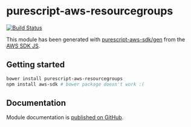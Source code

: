# purescript-aws-resourcegroups

[![Build Status](https://app.wercker.com/status/5909b9e96d1080804b17a28f72f87b6b/s/master)](https://app.wercker.com/project/byKey/5909b9e96d1080804b17a28f72f87b6b)

This module has been generated with [purescript-aws-sdk/gen](https://github.com/purescript-aws-sdk/gen) from the [AWS SDK JS](https://github.com/aws/aws-sdk-js).

## Getting started

```sh
bower install purescript-aws-resourcegroups
npm install aws-sdk # bower package doesn't work :(
```

## Documentation

Module documentation is [published on GitHub](https://github.com/purescript-aws-sdk/purescript-aws-resourcegroups/tree/master/docs).
